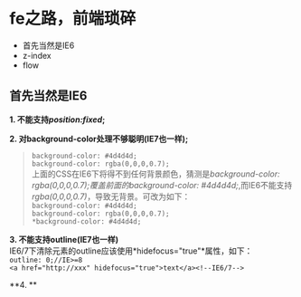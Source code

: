 fe之路，前端琐碎
====
* 首先当然是IE6
* z-index
* flow

首先当然是IE6
----
**1. 不能支持*position:fixed*;**

**2. 对background-color处理不够聪明(IE7也一样);**    
>`background-color: #4d4d4d;`    
>`background-color: rgba(0,0,0,0.7);`    
>上面的CSS在IE6下将得不到任何背景颜色，猜测是*background-color: rgba(0,0,0,0.7);*覆盖前面的*background-color: #4d4d4d;*,而IE6不能支持*rgba(0,0,0,0.7)*，导致无背景。可改为如下：    
>`background-color: #4d4d4d;`    
>`background-color: rgba(0,0,0,0.7);`    
>`*background-color: #4d4d4d;`

**3. 不能支持outline(IE7也一样)**    
IE6/7下清除元素的outline应该使用*hidefocus="true"*属性，如下：    
`outline: 0;//IE>=8`    
`<a href="http://xxx" hidefocus="true">text</a><!--IE6/7-->`

**4. **
    
    
